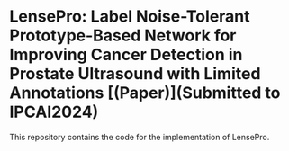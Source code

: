 # LensePro: Label Noise-Tolerant Prototype-Based Network for Improving Cancer Detection in Prostate Ultrasound with Limited Annotations [(Paper)](Submitted to IPCAI2024)
This repository contains the code for the implementation of LensePro. 
